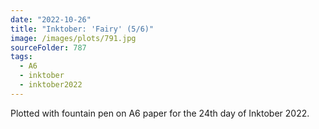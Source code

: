 ```yaml
---
date: "2022-10-26"
title: "Inktober: 'Fairy' (5/6)"
image: /images/plots/791.jpg
sourceFolder: 787
tags:
  - A6
  - inktober
  - inktober2022
---
```


Plotted with fountain pen on A6 paper for the 24th day of Inktober 2022.
